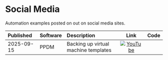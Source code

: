 # Social Media
Automation examples posted on out on social media sites.

| Published   | Software | Description                                 | Link  | Code |
| :-----------| :--------| :-------------------------------------------| :----:| :---:|
| 2025-09-15  | PPDM     | Backing up virtual machine templates        | [![YouTube](http://img.youtube.com/vi/YOUTUBE_VIDEO_ID_HERE/0.jpg)](http://www.youtube.com/watch?v=YOUTUBE_VIDEO_ID_HERE)    |      |
